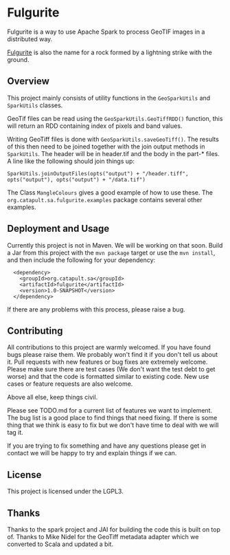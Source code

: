 # Fulgurite

Fulgurite is a way to use Apache Spark to process GeoTIF images in a distributed way.

[Fulgurite](https://en.wikipedia.org/wiki/Fulgurite) is also the name for a rock formed by a lightning strike with the
ground.

## Overview

This project mainly consists of utility functions in the `GeoSparkUtils` and `SparkUtils` classes.

GeoTif files can be read using the `GeoSparkUtils.GeoTiffRDD()` function, this will return an RDD containing index of
pixels and band values.

Writing GeoTiff files is done with `GeoSparkUtils.saveGeoTiff()`. The results of this then need to be joined together
with the join output methods in `SparkUtils`. The header will be in header.tif and the body in the part-* files. A line
like the following should join things up:

```SparkUtils.joinOutputFiles(opts("output") + "/header.tiff", opts("output"), opts("output") + "/data.tif")```

The Class `MangleColours` gives a good example of how to use these. The `org.catapult.sa.fulgurite.examples` package
contains several other examples.

## Deployment and Usage

Currently this project is not in Maven. We will be working on that soon. Build a Jar from this project with the
`mvn package` target or use the `mvn install`, and then include the following for your dependency:

```
  <dependency>
    <groupId>org.catapult.sa</groupId>
    <artifactId>fulgurite</artifactId>
    <version>1.0-SNAPSHOT</version>
  </dependency>
```

If there are any problems with this process, please raise a bug.

## Contributing
All contributions to this project are warmly welcomed. If you have found bugs please raise them. We probably won't find it
if you don't tell us about it. Pull requests with new features or bug fixes are extremely welcome. Please make sure
there are test cases (We don't want the test debt to get worse) and that the code is formatted similar to existing code.
New use cases or feature requests are also welcome.

Above all else, keep things civil.

Please see TODO.md for a current list of features we want to implement. The bug list is a good place to find things that 
need fixing. If there is some thing that we think is easy to fix but we don't have time to deal with we will tag it.

If you are trying to fix something and have any questions please get in contact we will be happy to try and explain 
things if we can.

## License
This project is licensed under the LGPL3.

## Thanks
Thanks to the spark project and JAI for building the code this is built on top of. Thanks to Mike Nidel for the GeoTiff
metadata adapter which we converted to Scala and updated a bit.

